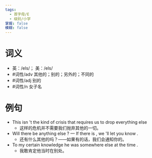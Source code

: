 ```yaml
---
tags:
  - 首字母/E
  - 级别/小学
掌握: false
模糊: false
---
```

# 词义
- 英：/els/； 美：/els/
- #词性/adv  其他的；别的；另外的；不同的
- #词性/adj  别的
- #词性/n  女子名
# 例句
- This isn 't the kind of crisis that requires us to drop everything else
	- 这样的危机并不需要我们抛弃其他的一切。
- Will there be anything else ? — If there is , we 'll let you know .
	- 还有什么其他的吗？——如果有的话，我们会通知你的。
- To my certain knowledge he was somewhere else at the time .
	- 我敢肯定他当时在别处。
